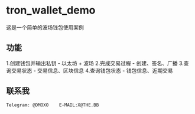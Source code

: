 # tron_wallet_demo
这是一个简单的波场钱包使用案例

## 功能
1.创建钱包并输出私钥 - 以太坊 + 波场
2.完成交易过程 - 创建、签名、广播
3.查询交易状态 - 交易信息、区块信息
4.查询钱包状态 - 钱包信息、近期交易

## 联系我
    Telegram: @DMOXO    E-MAIL:X@THE.BB